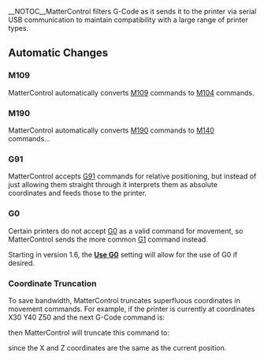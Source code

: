 \_\_NOTOC\_\_MatterControl filters G-Code as it sends it to the printer
via serial USB communication to maintain compatibility with a large
range of printer types.

## Automatic Changes

### M109

MatterControl automatically converts
[M109](http://reprap.org/wiki/G-code#M109:_Set_Extruder_Temperature_and_Wait)
commands to
[M104](http://reprap.org/wiki/G-code#M104:_Set_Extruder_Temperature)
commands.

### M190

MatterControl automatically converts
[M190](http://reprap.org/wiki/G-code#M190:_Wait_for_bed_temperature_to_reach_target_temp)
commands to
[M140](http://reprap.org/wiki/G-code#M140:_Set_Bed_Temperature_.28Fast.29)
commands...

### G91

MatterControl accepts
[G91](http://reprap.org/wiki/G-code#G91:_Set_to_Relative_Positioning)
commands for relative positioning, but instead of just allowing them
straight through it interprets them as absolute coordinates and feeds
those to the printer.

### G0

Certain printers do not accept
[G0](http://reprap.org/wiki/G-code#G0_.26_G1:_Move) as a valid command
for movement, so MatterControl sends the more common
[G1](http://reprap.org/wiki/G-code#G0_.26_G1:_Move) command instead.

Starting in version 1.6, the **[Use
G0](settings/general/output-options/file-settings/use-g0)**
setting will allow for the use of G0 if desired.

### Coordinate Truncation

To save bandwidth, MatterControl truncates superfluous coordinates in
movement commands. For example, if the printer is currently at
coordinates X30 Y40 Z50 and the next G-Code command is:

then MatterControl will truncate this command to:

since the X and Z coordinates are the same as the current position.
